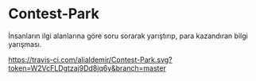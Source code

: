 # Contest-Park
İnsanların ilgi alanlarına göre soru sorarak yarıştırıp, para kazandıran bilgi yarışması.

https://travis-ci.com/alialdemir/Contest-Park.svg?token=W2VcFLDgtzaj9Dd8iq6y&branch=master
